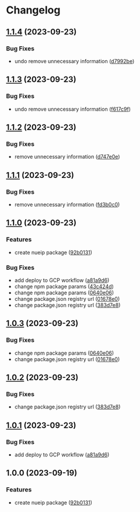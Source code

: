 # Changelog

## [1.1.4](https://github.com/lynntuuu/nueip-npm/compare/v1.1.3...v1.1.4) (2023-09-23)


### Bug Fixes

* undo remove unnecessary information ([d7992be](https://github.com/lynntuuu/nueip-npm/commit/d7992be355fb756d8297ff58219472c2835d28e3))

## [1.1.3](https://github.com/lynntuuu/nueip-npm/compare/v1.1.2...v1.1.3) (2023-09-23)


### Bug Fixes

* undo remove unnecessary information ([f617c9f](https://github.com/lynntuuu/nueip-npm/commit/f617c9f62e85fedd48e4e72f8a44dcaa462eef6b))

## [1.1.2](https://github.com/lynntuuu/nueip-npm/compare/v1.1.1...v1.1.2) (2023-09-23)


### Bug Fixes

* remove unnecessary information ([d747e0e](https://github.com/lynntuuu/nueip-npm/commit/d747e0e8cd911e3f60d7ff7ae859793251408af6))

## [1.1.1](https://github.com/lynntuuu/nueip-npm/compare/v1.1.0...v1.1.1) (2023-09-23)


### Bug Fixes

* remove unnecessary information ([fd3b0c0](https://github.com/lynntuuu/nueip-npm/commit/fd3b0c0d49ab8d2d2e93a898761426bbca6ef0c2))

## [1.1.0](https://github.com/lynntuuu/nueip-npm/compare/v1.0.3...v1.1.0) (2023-09-23)


### Features

* create nueip package ([92b0131](https://github.com/lynntuuu/nueip-npm/commit/92b0131abbb27d4e924d448e9713725ea9452969))


### Bug Fixes

* add deploy to GCP workflow ([a81a9d6](https://github.com/lynntuuu/nueip-npm/commit/a81a9d64ebae089ca1f1bfd3721c11caa328243e))
* change npm package params ([43c424d](https://github.com/lynntuuu/nueip-npm/commit/43c424df0a59079b4c2368c360e6c4c032337546))
* change npm package params ([0640e06](https://github.com/lynntuuu/nueip-npm/commit/0640e06581163381447e393826fe9f90205f219d))
* change package.json registry url ([01678e0](https://github.com/lynntuuu/nueip-npm/commit/01678e0337569c23c11a0f313fd3aaf0af00f05a))
* change package.json registry url ([383d7e8](https://github.com/lynntuuu/nueip-npm/commit/383d7e819db10a45779c89822eac307716a0f7cf))

## [1.0.3](https://github.com/lynntuuu/nueip-npm/compare/v1.0.2...v1.0.3) (2023-09-23)


### Bug Fixes

* change npm package params ([0640e06](https://github.com/lynntuuu/nueip-npm/commit/0640e06581163381447e393826fe9f90205f219d))
* change package.json registry url ([01678e0](https://github.com/lynntuuu/nueip-npm/commit/01678e0337569c23c11a0f313fd3aaf0af00f05a))

## [1.0.2](https://github.com/lynntuuu/nueip-npm/compare/v1.0.1...v1.0.2) (2023-09-23)


### Bug Fixes

* change package.json registry url ([383d7e8](https://github.com/lynntuuu/nueip-npm/commit/383d7e819db10a45779c89822eac307716a0f7cf))

## [1.0.1](https://github.com/lynntuuu/nueip-npm/compare/v1.0.0...v1.0.1) (2023-09-23)


### Bug Fixes

* add deploy to GCP workflow ([a81a9d6](https://github.com/lynntuuu/nueip-npm/commit/a81a9d64ebae089ca1f1bfd3721c11caa328243e))

## 1.0.0 (2023-09-19)


### Features

* create nueip package ([92b0131](https://github.com/lynntuuu/nueip-npm/commit/92b0131abbb27d4e924d448e9713725ea9452969))
